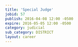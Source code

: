 ```yaml
---
title: 'Special Judge'
jobid: 57
publish: 2016-04-08 12:00 -0500
expire: 2016-05-05 12:00 -0500
category: judicial
sub_category: DISTRICT
layout: career
---
```

